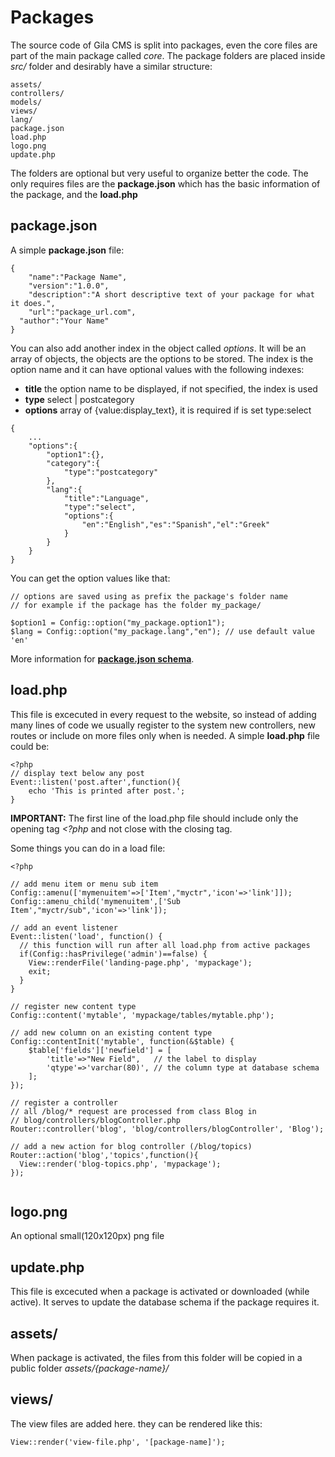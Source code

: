 
# Packages

The source code of Gila CMS is split into packages, even the core files are part of the main package called *core*. The package folders are placed inside *src/* folder and desirably have a similar structure:
```
assets/
controllers/
models/
views/
lang/
package.json
load.php
logo.png
update.php
```

The folders are optional but very useful to organize better the code. The only requires files are the **package.json** which has the basic information of the package, and the **load.php**

## package.json

A simple **package.json** file:
```
{
	"name":"Package Name",
	"version":"1.0.0",
	"description":"A short descriptive text of your package for what it does.",
	"url":"package_url.com",
  "author":"Your Name"
}
```


You can also add another index in the object called *options*. It will be an array of objects, the objects are the options to be stored. The index is the option name and it can have optional values with the following indexes:
- **title**  the option name to be displayed, if not specified, the index is used
- **type**  select | postcategory
- **options** array of {value:display_text}, it is required if is set type:select

```
{
    ...
	"options":{
        "option1":{},
		"category":{
			"type":"postcategory"
		},
		"lang":{
            "title":"Language",
            "type":"select",
			"options":{
				"en":"English","es":"Spanish","el":"Greek"
			}
		}
	}
}

```

You can get the option values like that:
```
// options are saved using as prefix the package's folder name
// for example if the package has the folder my_package/

$option1 = Config::option("my_package.option1");
$lang = Config::option("my_package.lang","en"); // use default value 'en'
```
More information for [**package.json schema**](schemas.html##package-json).

## load.php

This file is excecuted in every request to the website, so instead of adding many lines of code we usually register to the system new controllers, new routes or include on more files only when is needed.
A simple **load.php** file could be:
```
<?php
// display text below any post
Event::listen('post.after',function(){
	echo 'This is printed after post.';
}

```
**IMPORTANT:** The first line of the load.php file should include only the opening tag *<?php* and not close with the closing tag.

Some things you can do in a load file:
```
<?php

// add menu item or menu sub item
Config::amenu(['mymenuitem'=>['Item',"myctr",'icon'=>'link']]);
Config::amenu_child('mymenuitem',['Sub Item',"myctr/sub",'icon'=>'link']);

// add an event listener
Event::listen('load', function() {
  // this function will run after all load.php from active packages
  if(Config::hasPrivilege('admin')==false) {
    View::renderFile('landing-page.php', 'mypackage');
    exit;
  }
}

// register new content type
Config::content('mytable', 'mypackage/tables/mytable.php');

// add new column on an existing content type
Config::contentInit('mytable', function(&$table) {
    $table['fields']['newfield'] = [
        'title'=>"New Field",   // the label to display
        'qtype'=>'varchar(80)', // the column type at database schema
    ];
});

// register a controller
// all /blog/* request are processed from class Blog in
// blog/controllers/blogController.php
Router::controller('blog', 'blog/controllers/blogController', 'Blog');

// add a new action for blog controller (/blog/topics)
Router::action('blog','topics',function(){
  View::render('blog-topics.php', 'mypackage');
});


```

## logo.png

An optional small(120x120px) png file

## update.php

This file is excecuted when a package is activated or downloaded (while active). It serves to update the database schema if the package requires it.

## assets/

When package is activated, the files from this folder will be copied in a public folder *assets/{package-name}/*

## views/

The view files are added here. they can be rendered like this:
```
View::render('view-file.php', '[package-name]');
```

